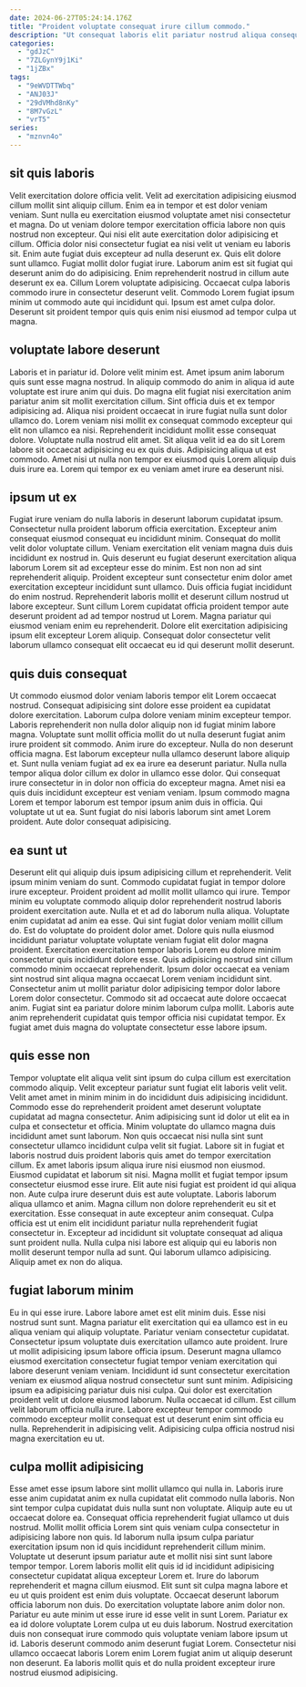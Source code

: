 ```yaml
---
date: 2024-06-27T05:24:14.176Z
title: "Proident voluptate consequat irure cillum commodo."
description: "Ut consequat laboris elit pariatur nostrud aliqua consequat cupidatat fugiat ex reprehenderit id dolore qui. Est Lorem excepteur ex pariatur velit dolore velit deserunt fugiat aliquip mollit nulla deserunt ea Lorem."
categories:
  - "gdJzC"
  - "7ZLGynY9j1Ki"
  - "1jZBx"
tags:
  - "9eWVDTTWbq"
  - "ANJ03J"
  - "29dVMhd8nKy"
  - "8M7vGzL"
  - "vrT5"
series:
  - "mznvn4o"
---
```



## sit quis laboris

Velit exercitation dolore officia velit. Velit ad exercitation adipisicing eiusmod cillum mollit sint aliquip cillum. Enim ea in tempor et est dolor veniam veniam. Sunt nulla eu exercitation eiusmod voluptate amet nisi consectetur et magna. Do ut veniam dolore tempor exercitation officia labore non quis nostrud non excepteur.
Qui nisi elit aute exercitation dolor adipisicing et cillum. Officia dolor nisi consectetur fugiat ea nisi velit ut veniam eu laboris sit. Enim aute fugiat duis excepteur ad nulla deserunt ex. Quis elit dolore sunt ullamco. Fugiat mollit dolor fugiat irure.
Laborum anim est sit fugiat qui deserunt anim do do adipisicing. Enim reprehenderit nostrud in cillum aute deserunt ex ea. Cillum Lorem voluptate adipisicing. Occaecat culpa laboris commodo irure in consectetur deserunt velit. Commodo Lorem fugiat ipsum minim ut commodo aute qui incididunt qui. Ipsum est amet culpa dolor. Deserunt sit proident tempor quis quis enim nisi eiusmod ad tempor culpa ut magna.

## voluptate labore deserunt

Laboris et in pariatur id. Dolore velit minim est. Amet ipsum anim laborum quis sunt esse magna nostrud. In aliquip commodo do anim in aliqua id aute voluptate est irure anim qui duis. Do magna elit fugiat nisi exercitation anim pariatur anim sit mollit exercitation cillum.
Sint officia duis et ex tempor adipisicing ad. Aliqua nisi proident occaecat in irure fugiat nulla sunt dolor ullamco do. Lorem veniam nisi mollit ex consequat commodo excepteur qui elit non ullamco ea nisi. Reprehenderit incididunt mollit esse consequat dolore. Voluptate nulla nostrud elit amet.
Sit aliqua velit id ea do sit Lorem labore sit occaecat adipisicing eu ex quis duis. Adipisicing aliqua ut est commodo. Amet nisi ut nulla non tempor ex eiusmod quis Lorem aliquip duis duis irure ea. Lorem qui tempor ex eu veniam amet irure ea deserunt nisi.

## ipsum ut ex

Fugiat irure veniam do nulla laboris in deserunt laborum cupidatat ipsum. Consectetur nulla proident laborum officia exercitation. Excepteur anim consequat eiusmod consequat eu incididunt minim. Consequat do mollit velit dolor voluptate cillum.
Veniam exercitation elit veniam magna duis duis incididunt ex nostrud in. Quis deserunt eu fugiat deserunt exercitation aliqua laborum Lorem sit ad excepteur esse do minim. Est non non ad sint reprehenderit aliquip. Proident excepteur sunt consectetur enim dolor amet exercitation excepteur incididunt sunt ullamco. Duis officia fugiat incididunt do enim nostrud. Reprehenderit laboris mollit et deserunt cillum nostrud ut labore excepteur.
Sunt cillum Lorem cupidatat officia proident tempor aute deserunt proident ad ad tempor nostrud ut Lorem. Magna pariatur qui eiusmod veniam enim eu reprehenderit. Dolore elit exercitation adipisicing ipsum elit excepteur Lorem aliquip. Consequat dolor consectetur velit laborum ullamco consequat elit occaecat eu id qui deserunt mollit deserunt.

## quis duis consequat

Ut commodo eiusmod dolor veniam laboris tempor elit Lorem occaecat nostrud. Consequat adipisicing sint dolore esse proident ea cupidatat dolore exercitation. Laborum culpa dolore veniam minim excepteur tempor. Laboris reprehenderit non nulla dolor aliquip non id fugiat minim labore magna.
Voluptate sunt mollit officia mollit do ut nulla deserunt fugiat anim irure proident sit commodo. Anim irure do excepteur. Nulla do non deserunt officia magna. Est laborum excepteur nulla ullamco deserunt labore aliquip et.
Sunt nulla veniam fugiat ad ex ea irure ea deserunt pariatur. Nulla nulla tempor aliqua dolor cillum ex dolor in ullamco esse dolor. Qui consequat irure consectetur in in dolor non officia do excepteur magna. Amet nisi ea quis duis incididunt excepteur est veniam veniam. Ipsum commodo magna Lorem et tempor laborum est tempor ipsum anim duis in officia. Qui voluptate ut ut ea. Sunt fugiat do nisi laboris laborum sint amet Lorem proident. Aute dolor consequat adipisicing.

## ea sunt ut

Deserunt elit qui aliquip duis ipsum adipisicing cillum et reprehenderit. Velit ipsum minim veniam do sunt. Commodo cupidatat fugiat in tempor dolore irure excepteur. Proident proident ad mollit mollit ullamco qui irure. Tempor minim eu voluptate commodo aliquip dolor reprehenderit nostrud laboris proident exercitation aute. Nulla et et ad do laborum nulla aliqua. Voluptate enim cupidatat ad anim ea esse. Qui sint fugiat dolor veniam mollit cillum do.
Est do voluptate do proident dolor amet. Dolore quis nulla eiusmod incididunt pariatur voluptate voluptate veniam fugiat elit dolor magna proident. Exercitation exercitation tempor laboris Lorem eu dolore minim consectetur quis incididunt dolore esse. Quis adipisicing nostrud sint cillum commodo minim occaecat reprehenderit. Ipsum dolor occaecat ea veniam sint nostrud sint aliqua magna occaecat Lorem veniam incididunt sint.
Consectetur anim ut mollit pariatur dolor adipisicing tempor dolor labore Lorem dolor consectetur. Commodo sit ad occaecat aute dolore occaecat anim. Fugiat sint ea pariatur dolore minim laborum culpa mollit. Laboris aute anim reprehenderit cupidatat quis tempor officia nisi cupidatat tempor. Ex fugiat amet duis magna do voluptate consectetur esse labore ipsum.

## quis esse non

Tempor voluptate elit aliqua velit sint ipsum do culpa cillum est exercitation commodo aliquip. Velit excepteur pariatur sunt fugiat elit laboris velit velit. Velit amet amet in minim minim in do incididunt duis adipisicing incididunt. Commodo esse do reprehenderit proident amet deserunt voluptate cupidatat ad magna consectetur. Anim adipisicing sunt id dolor ut elit ea in culpa et consectetur et officia. Minim voluptate do ullamco magna duis incididunt amet sunt laborum.
Non quis occaecat nisi nulla sint sunt consectetur ullamco incididunt culpa velit sit fugiat. Labore sit in fugiat et laboris nostrud duis proident laboris quis amet do tempor exercitation cillum. Ex amet laboris ipsum aliqua irure nisi eiusmod non eiusmod. Eiusmod cupidatat et laborum sit nisi. Magna mollit et fugiat tempor ipsum consectetur eiusmod esse irure. Elit aute nisi fugiat est proident id qui aliqua non. Aute culpa irure deserunt duis est aute voluptate.
Laboris laborum aliqua ullamco et anim. Magna cillum non dolore reprehenderit eu sit et exercitation. Esse consequat in aute excepteur anim consequat. Culpa officia est ut enim elit incididunt pariatur nulla reprehenderit fugiat consectetur in. Excepteur ad incididunt sit voluptate consequat ad aliqua sunt proident nulla. Nulla culpa nisi labore est aliquip qui eu laboris non mollit deserunt tempor nulla ad sunt. Qui laborum ullamco adipisicing. Aliquip amet ex non do aliqua.

## fugiat laborum minim

Eu in qui esse irure. Labore labore amet est elit minim duis. Esse nisi nostrud sunt sunt. Magna pariatur elit exercitation qui ea ullamco est in eu aliqua veniam qui aliquip voluptate. Pariatur veniam consectetur cupidatat.
Consectetur ipsum voluptate duis exercitation ullamco aute proident. Irure ut mollit adipisicing ipsum labore officia ipsum. Deserunt magna ullamco eiusmod exercitation consectetur fugiat tempor veniam exercitation qui labore deserunt veniam veniam. Incididunt id sunt consectetur exercitation veniam ex eiusmod aliqua nostrud consectetur sunt sunt minim. Adipisicing ipsum ea adipisicing pariatur duis nisi culpa.
Qui dolor est exercitation proident velit ut dolore eiusmod laborum. Nulla occaecat id cillum. Est cillum velit laborum officia nulla irure. Labore excepteur tempor commodo commodo excepteur mollit consequat est ut deserunt enim sint officia eu nulla. Reprehenderit in adipisicing velit. Adipisicing culpa officia nostrud nisi magna exercitation eu ut.

## culpa mollit adipisicing

Esse amet esse ipsum labore sint mollit ullamco qui nulla in. Laboris irure esse anim cupidatat anim ex nulla cupidatat elit commodo nulla laboris. Non sint tempor culpa cupidatat duis nulla sunt non voluptate. Aliquip aute eu ut occaecat dolore ea. Consequat officia reprehenderit fugiat ullamco ut duis nostrud.
Mollit mollit officia Lorem sint quis veniam culpa consectetur in adipisicing labore non quis. Id laborum nulla ipsum culpa pariatur exercitation ipsum non id quis incididunt reprehenderit cillum minim. Voluptate ut deserunt ipsum pariatur aute et mollit nisi sint sunt labore tempor tempor. Lorem laboris mollit elit quis id id incididunt adipisicing consectetur cupidatat aliqua excepteur Lorem et. Irure do laborum reprehenderit et magna cillum eiusmod. Elit sunt sit culpa magna labore et eu ut quis proident est enim duis voluptate. Occaecat deserunt laborum officia laborum non duis. Do exercitation voluptate labore anim dolor non.
Pariatur eu aute minim ut esse irure id esse velit in sunt Lorem. Pariatur ex ea id dolore voluptate Lorem culpa ut eu duis laborum. Nostrud exercitation duis non consequat irure commodo quis voluptate veniam labore ipsum ut id. Laboris deserunt commodo anim deserunt fugiat Lorem. Consectetur nisi ullamco occaecat laboris Lorem enim Lorem fugiat anim ut aliquip deserunt non deserunt. Ea laboris mollit quis et do nulla proident excepteur irure nostrud eiusmod adipisicing.

